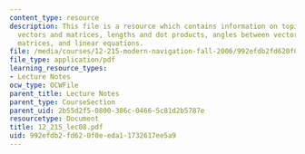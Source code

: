 ```yaml
---
content_type: resource
description: This file is a resource which contains information on topics like basic
  vectors and matrices, lengths and dot products, angles between vectors, planes and
  matrices, and linear equations.
file: /media/courses/12-215-modern-navigation-fall-2006/992efdb2fd620f0eeda11732617ee5a9_12_215_lec08.pdf
file_type: application/pdf
learning_resource_types:
- Lecture Notes
ocw_type: OCWFile
parent_title: Lecture Notes
parent_type: CourseSection
parent_uid: 2b55d2f5-0800-386c-0466-5c81d2b5787e
resourcetype: Document
title: 12_215_lec08.pdf
uid: 992efdb2-fd62-0f0e-eda1-1732617ee5a9
---
```

